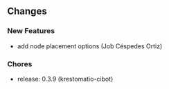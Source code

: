## Changes

### New Features

* add node placement options (Job Céspedes Ortiz)

### Chores

* release: 0.3.9 (krestomatio-cibot)
